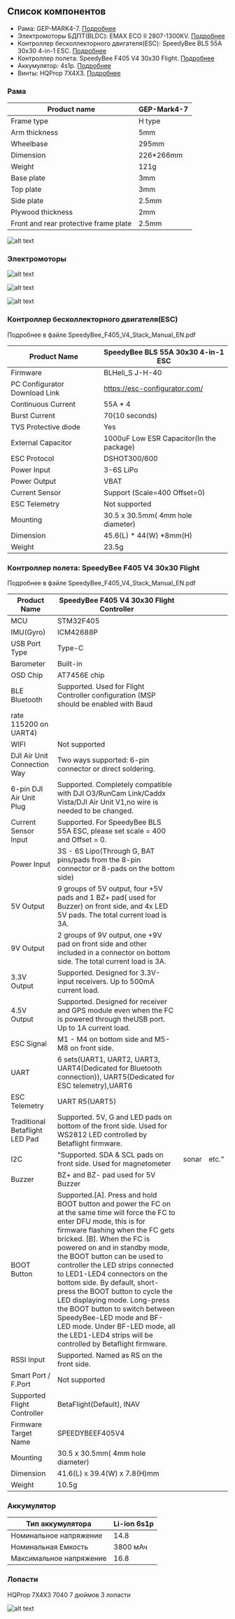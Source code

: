 ## Список компонентов

- Рама: GEP-MARK4-7. [Подробнее](#рама)
- Электромоторы БДПТ(BLDC): EMAX ECO II 2807-1300KV. [Подробнее](#электромоторы)
- Контроллер бесколлекторного двигателя(ESC): SpeedyBee BLS 55A 30x30 4-in-1 ESC. [Подробнее](#контроллер-бесколлекторного-двигателяesc)
- Контроллер полета: SpeedyBee F405 V4 30x30 Flight. [Подробнее](#контроллер-полета-speedybee-f405-v4-30x30-flight)
- Аккумулятор: 4s1p. [Подробнее]()
- Винты: HQProp 7X4X3. [Подробнее]()

### Рама

| Product name                          | GEP-Mark4-7 |
|---------------------------------------|-------------|
| Frame type                            | H type      |
| Arm thickness                         | 5mm         |
| Wheelbase                             | 295mm       |
| Dimension                             | 226*266mm   |
| Weight                                | 121g        |
| Base plate                            | 3mm         |
| Top plate                             | 3mm         |
| Side plate                            | 2.5mm       |
| Plywood thickness                     | 2mm         |
| Front and rear protective frame plate | 2.5mm       |

![alt text](images/image-5.png)

### Электромоторы

![alt text](images/image.png)

![alt text](images/image-3.png)

![alt text](images/image-2.png)

### Контроллер бесколлекторного двигателя(ESC)

Подробнее в файле SpeedyBee_F405_V4_Stack_Manual_EN.pdf

| Product Name                  | SpeedyBee BLS 55A 30x30 4-in-1 ESC       |
|-------------------------------|------------------------------------------|
| Firmware                      | BLHeli_S J-H-40                          |
| PC Configurator Download Link | https://esc-configurator.com/            |
| Continuous Current            | 55A * 4                                  |
| Burst Current                 | 70(10 seconds)                           |
| TVS Protective diode          | Yes                                      |
| External Capacitor            | 1000uF Low ESR Capacitor(In the package) |
| ESC Protocol                  | DSHOT300/600                             |
| Power Input                   | 3-6S LiPo                                |
| Power Output                  | VBAT                                     |
| Current Sensor                | Support (Scale=400 Offset=0)             |
| ESC Telemetry                 | Not supported                            |
| Mounting                      | 30.5 x 30.5mm( 4mm hole diameter)        |
| Dimension                     | 45.6(L) * 44(W) *8mm(H)                  |
| Weight                        | 23.5g                                    |

### Контроллер полета: SpeedyBee F405 V4 30x30 Flight 

Подробнее в файле SpeedyBee_F405_V4_Stack_Manual_EN.pdf

| Product Name                   | SpeedyBee F405 V4 30x30 Flight Controller                                                                                                                                                                                                                                                                                                                                                                                                                                                                                                                                                        |        |         |
|--------------------------------|--------------------------------------------------------------------------------------------------------------------------------------------------------------------------------------------------------------------------------------------------------------------------------------------------------------------------------------------------------------------------------------------------------------------------------------------------------------------------------------------------------------------------------------------------------------------------------------------------|--------|---------|
| MCU                            | STM32F405                                                                                                                                                                                                                                                                                                                                                                                                                                                                                                                                                                                        |        |         |
| IMU(Gyro)                      | ICM42688P                                                                                                                                                                                                                                                                                                                                                                                                                                                                                                                                                                                        |        |         |
| USB Port Type                  | Type-C                                                                                                                                                                                                                                                                                                                                                                                                                                                                                                                                                                                           |        |         |
| Barometer                      | Built-in                                                                                                                                                                                                                                                                                                                                                                                                                                                                                                                                                                                         |        |         |
| OSD Chip                       | AT7456E chip                                                                                                                                                                                                                                                                                                                                                                                                                                                                                                                                                                                     |        |         |
| BLE Bluetooth                  | Supported. Used for Flight Controller configuration (MSP should be enabled with Baud                                                                                                                                                                                                                                                                                                                                                                                                                                                                                                             |        |         |
| rate 115200 on UART4)          |                                                                                                                                                                                                                                                                                                                                                                                                                                                                                                                                                                                                  |        |         |
| WIFI                           | Not supported                                                                                                                                                                                                                                                                                                                                                                                                                                                                                                                                                                                    |        |         |
| DJI Air Unit Connection Way    | Two ways supported: 6-pin connector or direct soldering.                                                                                                                                                                                                                                                                                                                                                                                                                                                                                                                                         |        |         |
| 6-pin DJI Air Unit Plug        | Supported. Completely compatible with DJI O3/RunCam Link/Caddx Vista/DJI Air Unit V1,no wire is needed to be changed.                                                                                                                                                                                                                                                                                                                                                                                                                                                                            |        |         |
| Current Sensor Input           | Supported. For SpeedyBee BLS 55A ESC, please set scale = 400 and Offset = 0.                                                                                                                                                                                                                                                                                                                                                                                                                                                                                                                     |        |         |
| Power Input                    | 3S - 6S Lipo(Through G, BAT pins/pads from the 8-pin connector or 8-pads on the bottom side)                                                                                                                                                                                                                                                                                                                                                                                                                                                                                                     |        |         |
| 5V Output                      | 9 groups of 5V output, four +5V pads and 1 BZ+ pad( used for Buzzer) on front side, and 4x LED 5V pads. The total current load is 3A.                                                                                                                                                                                                                                                                                                                                                                                                                                                            |        |         |
| 9V Output                      | 2 groups of 9V output, one +9V pad on front side and other included in a connector on bottom side. The total current load is 3A.                                                                                                                                                                                                                                                                                                                                                                                                                                                                 |        |         |
| 3.3V Output                    | Supported. Designed for 3.3V-input receivers. Up to 500mA current load.                                                                                                                                                                                                                                                                                                                                                                                                                                                                                                                          |        |         |
| 4.5V Output                    | Supported. Designed for receiver and GPS module even when the FC is powered through theUSB port. Up to 1A current load.                                                                                                                                                                                                                                                                                                                                                                                                                                                                          |        |         |
| ESC Signal                     | M1 - M4 on bottom side and M5-M8 on front side.                                                                                                                                                                                                                                                                                                                                                                                                                                                                                                                                                  |        |         |
| UART                           | 6 sets(UART1, UART2, UART3, UART4(Dedicated for Bluetooth connection)), UART5(Dedicated for ESC telemetry),UART6                                                                                                                                                                                                                                                                                                                                                                                                                                                                                 |        |         |
| ESC Telemetry                  | UART R5(UART5)                                                                                                                                                                                                                                                                                                                                                                                                                                                                                                                                                                                   |        |         |
| Traditional Betaflight LED Pad | Supported. 5V, G and LED pads on bottom of the front side. Used for WS2812 LED controlled by Betaflight firmware.                                                                                                                                                                                                                                                                                                                                                                                                                                                                                |        |         |
| I2C                            |  "Supported. SDA & SCL pads on front side. Used for magnetometer                                                                                                                                                                                                                                                                                                                                                                                                                                                                                                                                 |  sonar |  etc."  |
| Buzzer                         | BZ+ and BZ- pad used for 5V Buzzer                                                                                                                                                                                                                                                                                                                                                                                                                                                                                                                                                               |        |         |
| BOOT Button                    | Supported.[A]. Press and hold BOOT button and power the FC on at the same time will force the FC to enter DFU mode, this is for firmware flashing when the FC gets bricked. [B]. When the FC is powered on and in standby mode, the BOOT button can be used to controller the LED strips connected to LED1-LED4 connectors on the bottom side. By default, short-press the BOOT button to cycle the LED displaying mode. Long-press the BOOT button to switch between SpeedyBee-LED mode and BF-LED mode. Under BF-LED mode, all the LED1-LED4 strips will be controlled by Betaflight firmware. |        |         |
| RSSI Input                     | Supported. Named as RS on the front side.                                                                                                                                                                                                                                                                                                                                                                                                                                                                                                                                                        |        |         |
| Smart Port / F.Port            | Not supported                                                                                                                                                                                                                                                                                                                                                                                                                                                                                                                                                                                    |        |         |
| Supported Flight Controller    | BetaFlight(Default), INAV                                                                                                                                                                                                                                                                                                                                                                                                                                                                                                                                                                        |        |         |
| Firmware Target Name           | SPEEDYBEEF405V4                                                                                                                                                                                                                                                                                                                                                                                                                                                                                                                                                                                  |        |         |
| Mounting                       | 30.5 x 30.5mm( 4mm hole diameter)                                                                                                                                                                                                                                                                                                                                                                                                                                                                                                                                                                |        |         |
| Dimension                      | 41.6(L) x 39.4(W) x 7.8(H)mm                                                                                                                                                                                                                                                                                                                                                                                                                                                                                                                                                                     |        |         |
| Weight                         | 10.5g                                                                                                                                                                                                                                                                                                                                                                                                                                                                                                                                                                                            |        |         |



### Аккумулятор


| Тип аккумулятора        | Li-ion 6s1p |
|-------------------------|-------------|
| Номинальное напряжение  | 14.8        |
| Номинальная Емкость     | 3800 мАч    |
| Максимальное напряжение | 16.8        |

### Лопасти

HQProp 7X4X3 7040 7 дюймов 3 лопасти


![alt text](images/image-4.png)














